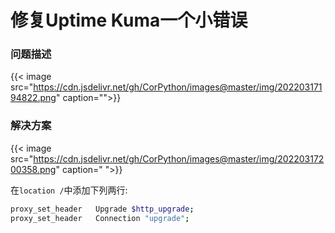 # 修复Uptime Kuma一个小错误


### 问题描述

{{< image src="https://cdn.jsdelivr.net/gh/CorPython/images@master/img/20220317194822.png" caption="">}}

### 解决方案

{{< image src="https://cdn.jsdelivr.net/gh/CorPython/images@master/img/20220317200358.png" caption=" ">}}

在`location /`中添加下列两行:

```sh
proxy_set_header   Upgrade $http_upgrade;
proxy_set_header   Connection "upgrade";
```

